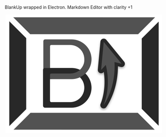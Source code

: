 BlankUp wrapped in Electron. Markdown Editor with clarity +1

<img src="app/img/BlankUpSymbolBW.png" width="500" style="margin: 0 auto;display:block;">
